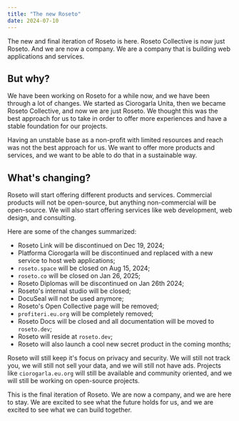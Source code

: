 ```yaml
---
title: "The new Roseto"
date: 2024-07-10
---
```


The new and final iteration of Roseto is here. Roseto Collective is now just Roseto. And we are now
a company. We are a company that is building web applications and services.

## But why?

We have been working on Roseto for a while now, and we have been through a lot of changes. We started as
Ciorogarla Unita, then we became Roseto Collective, and now we are just Roseto. We thought this was the best
approach for us to take in order to offer more experiences and have a stable foundation for our projects.

Having an unstable base as a non-profit with limited resources and reach was not the best approach for us.
We want to offer more products and services, and we want to be able to do that in a sustainable way.

## What's changing?

Roseto will start offering different products and services. Commercial products will not be 
open-source, but anything non-commercial will be open-source. We will also start offering services
like web development, web design, and consulting.

Here are some of the changes summarized:
* Roseto Link will be discontinued on Dec 19, 2024;
* Platforma Ciorogarla will be discontinued and replaced with a new service to host web applications;
* `roseto.space` will be closed on Aug 15, 2024;
* `roseto.co` will be closed on Jan 26, 2025;
* Roseto Diplomas will be discontinued on Jan 26th 2024;
* Roseto's internal studio will be closed;
* DocuSeal will not be used anymore;
* Roseto's Open Collective page will be removed;
* `profiteri.eu.org` will be completely removed;
* Roseto Docs will be closed and all documentation will be moved to `roseto.dev`;
* Roseto will reside at `roseto.dev`;
* Roseto will also launch a cool new secret product in the coming months;


Roseto will still keep it's focus on privacy and security. We will still not track you, we will still not
sell your data, and we will still not have ads. Projects like `ciorogarla.eu.org` will still be available
and community oriented, and we will still be working on open-source projects.

This is the final iteration of Roseto. We are now a company, and we are here to stay. We are excited to see
what the future holds for us, and we are excited to see what we can build together.